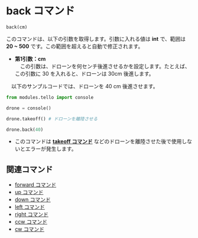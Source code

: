 # back コマンド

```back(cm)```
<br>

 このコマンドは、以下の引数を取得します。引数に入れる値は **int** で、範囲は **20 ~ 500** です。この範囲を超えると自動で修正されます。

- **第1引数：cm**<br>
　この引数は、ドローンを何センチ後進させるかを設定します。たとえば、この引数に 30 を入れると、ドローンは 30cm 後進します。

　以下のサンプルコードでは、ドローンを 40 cm 後進させます。

```python
from modules.tello import console

drone = console()

drone.takeoff() # ドローンを離陸させる

drone.back(40)
```

- このコマンドは **[takeoff コマンド]()** などのドローンを離陸させた後で使用しないとエラーが発生します。

## 関連コマンド

- [forward コマンド]()
- [up コマンド]()
- [down コマンド]()
- [left コマンド]()
- [right コマンド]()
- [ccw コマンド]()
- [cw コマンド]()
